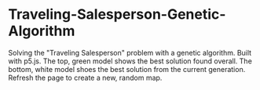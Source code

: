 # Traveling-Salesperson-Genetic-Algorithm
Solving the "Traveling Salesperson" problem with a genetic algorithm. Built with p5.js. The top, green model shows the best solution found overall. The bottom, white model shoes the best solution from the current generation. Refresh the page to create a new, random map.
